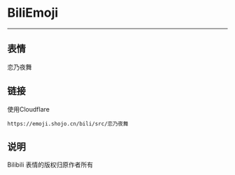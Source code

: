 # BiliEmoji
---
## 表情
恋乃夜舞
## 链接
使用Cloudflare
```
https://emoji.shojo.cn/bili/src/恋乃夜舞
```
## 说明
Bilibili 表情的版权归原作者所有
